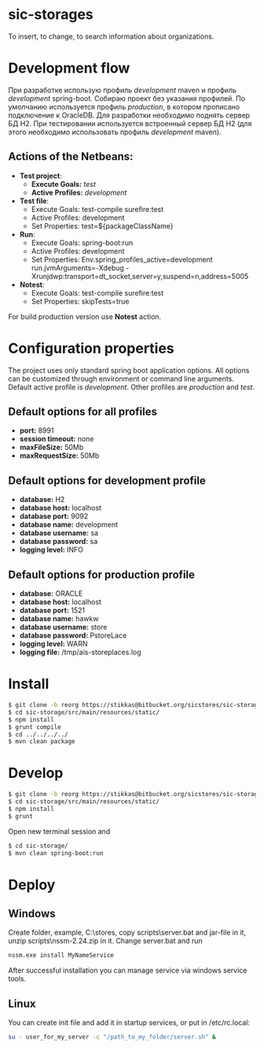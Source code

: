 # sic-storages
To insert, to change, to search information about organizations.

# Development flow
При разработке использую профиль _development_ maven и профиль _development_ spring-boot.
Собираю проект без указания профилей. По умолчанию используется профиль _production_, в котором прописано подключение к OracleDB. Для разработки необходимо поднять сервер БД H2.
При тестировании используется встроенный сервер БД H2 (для этого необходимо использовать профиль _development_ maven).

## Actions of the Netbeans:
- **Test project**: 
    * __Execute Goals:__ _test_
    * __Active Profiles:__ _development_
- **Test file**: 
    * Execute Goals: test-compile surefire:test
    * Active Profiles: development
    * Set Properties: test=${packageClassName}
- **Run**:
    * Execute Goals: spring-boot:run
    * Active Profiles: development
    * Set Properties: Env.spring_profiles_active=development
        run.jvmArguments=-Xdebug -Xrunjdwp:transport=dt_socket,server=y,suspend=n,address=5005
- **Notest**:
    * Execute Goals: test-compile surefire:test
    * Set Properties: skipTests=true

For build production version use **Notest** action.

# Configuration properties
The project uses only standard spring boot application options.
All options can be customized through environment or command line arguments.
Default active profile is _development_. Other profiles are _production_ and _test_.

## Default options for all profiles
* __port:__ 8991
* __session timeout:__ none
* __maxFileSize:__ 50Mb
* __maxRequestSize:__ 50Mb

## Default options for __development__ profile
* __database:__ H2
* __database host:__ localhost
* __database port:__ 9092
* __database name:__ development
* __database username:__ sa
* __database password:__ sa
* __logging level:__ INFO

## Default options for __production__ profile
* __database:__ ORACLE
* __database host:__ localhost
* __database port:__ 1521
* __database name:__ hawkw
* __database username:__ store
* __database password:__ PstoreLace
* __logging level:__ WARN
* __logging file:__ /tmp/ais-storeplaces.log

# Install
```sh
$ git clone -b reorg https://stikkas@bitbucket.org/sicstores/sic-storage.git
$ cd sic-storage/src/main/resources/static/
$ npm install
$ grunt compile
$ cd ../../../../
$ mvn clean package
```

# Develop
```sh
$ git clone -b reorg https://stikkas@bitbucket.org/sicstores/sic-storage.git
$ cd sic-storage/src/main/resources/static/
$ npm install
$ grunt
```
Open new terminal session and
```sh
$ cd sic-storage/
$ mvn clean spring-boot:run
```

# Deploy
## Windows
Create folder, example, C:\stores, copy scripts\server.bat and jar-file in it, unzip scripts\nssm-2.24.zip in it.
Change server.bat and run
```sh
nssm.exe install MyNameService
```
After successful installation you can manage service via windows service tools.
## Linux
You can create init file and add it in startup services, or put in /etc/rc.local:
```sh
su - user_for_my_server -c "/path_to_my_folder/server.sh" &
```
